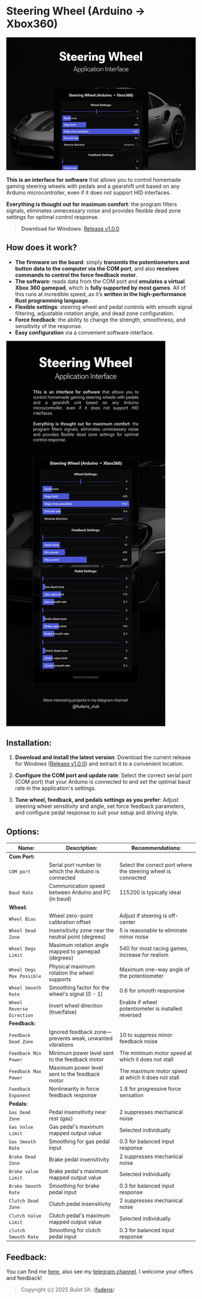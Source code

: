 # Steering Wheel (Arduino -> Xbox360)

![Preview](readme/preview.png)

**This is an interface for software** that allows you to control homemade gaming steering wheels with pedals and a gearshift unit based on any Arduino microcontroller, even if it does not support HID interfaces.</br>

**Everything is thought out for maximum comfort**: the program filters signals, eliminates unnecessary noise and provides flexible dead zone settings for optimal control response.

> **Download for Windows**: [Release v1.0.0](https://github.com/fuderis/steering-wheel/raw/main/SteeringWheel.zip)


## How does it work?

* **The firmware on the board**: simply **transmits the potentiometers and button data to the computer via the COM port**, and also **receives commands to control the force feedback motor**.
* **The software**: reads data from the COM port and **emulates a virtual Xbox 360 gamepad**, which is **fully supported by most games**. All of this runs at incredible speed, as it’s **written in the high-performance Rust programming language**.
* **Flexible settings**: steering wheel and pedal controls with smooth signal filtering, adjustable rotation angle, and dead zone configuration.
* **Force feedback**: the ability to change the strength, smoothness, and sensitivity of the response.
* **Easy configuration** via a convenient software interface.

![Preview](readme/presentation.png)


## Installation:

1. **Download and install the latest version**: Download the current release for Windows ([Release v1.0.0](https://github.com/fuderis/steering-wheel/raw/main/SteeringWheel.zip)) and extract it to a convenient location.

2. **Configure the COM port and update rate**: Select the correct serial port (COM port) that your Arduino is connected to and set the optimal baud rate in the application's settings.

3. **Tune wheel, feedback, and pedals settings as you prefer**: Adjust steering wheel sensitivity and angle, set force feedback parameters, and configure pedal response to suit your setup and driving style.


## Options:

| Name:                       | Description:                                                       | Recommendations:                                                |
|-----------------------------|--------------------------------------------------------------------|-----------------------------------------------------------------|
| **Com Port:**               |                                                                    |                                                                 |
| `COM port`                  | Serial port number to which the Arduino is connected               | Select the correct port where the steering wheel is connected   |
| `Baud Rate`                 | Communication speed between Arduino and PC (in baud)               | 115200 is typically ideal                                       |
| **Wheel:**                  |                                                                    |                                                                 |
| `Wheel Bias`                | Wheel zero-point calibration offset                                | Adjust if steering is off-center                                |
| `Wheel Dead Zone`           | Insensitivity zone near the neutral point (degrees)                | 5 is reasonable to eliminate minor noise                        |
| `Wheel Degs Limit`          | Maximum rotation angle mapped to gamepad (degrees)                 | 540 for most racing games, increase for realism                 |
| `Wheel Degs Max Possible`   | Physical maximum rotation the wheel supports                       | Maximum one-way angle of the potentiometer                      |
| `Wheel Smooth Rate`         | Smoothing factor for the wheel's signal [0 - 1]                    | 0.6 for smooth responsive                                       |
| `Wheel Reverse Direction`   | Invert wheel direction (true/false)                                | Enable if wheel potentiometer is installed reversed             |
| **Feedback:**               |                                                                    |                                                                 |
| `Feedback Dead Zone`        | Ignored feedback zone—prevents weak, unwanted vibrations           | 10 to suppress minor feedback noise                             |
| `Feedback Min Power`        | Minimum power level sent to the feedback motor                     | The minimum motor speed at which it does not stall              |
| `Feedback Max Power`        | Maximum power level sent to the feedback motor                     | The maximum motor speed at which it does not stall              |
| `Feedback Exponent`         | Nonlinearity in force feedback response                            | 1.8 for progressive force sensation                             |
| **Pedals:**                 |                                                                    |                                                                 |
| `Gas Dead Zone`             | Pedal insensitivity near rest (gas)                                | 2 suppresses mechanical noise                                   |
| `Gas Value Limit`           | Gas pedal's maximum mapped output value                            | Selected individually                                           |
| `Gas Smooth Rate`           | Smoothing for gas pedal input                                      | 0.3 for balanced input response                                 |
| `Brake Dead Zone`           | Brake pedal insensitivity                                          | 2 suppresses mechanical noise                                   |
| `Brake value Limit`         | Brake pedal's maximum mapped output value                          | Selected individually                                           |
| `Brake Smooth Rate`         | Smoothing for brake pedal input                                    | 0.3 for balanced input response                                 |
| `Clutch Dead Zone`          | Clutch pedal insensitivity                                         | 2 suppresses mechanical noise                                   |
| `Clutch Value Limit`        | Clutch pedal's maximum mapped output value                         | Selected individually                                           |
| `clutch Smooth Rate`        | Smoothing for clutch pedal input                                   | 0.3 for balanced input response                                 |


## Feedback:

You can find me [here](https://t.me/fuderis), also see my [telegram channel](https://t.me/fuderis_club).
I welcome your offers and feedback!

> Copyright (c) 2025 *Bulat Sh.* ([fuderis](https://t.me/fuderis))
